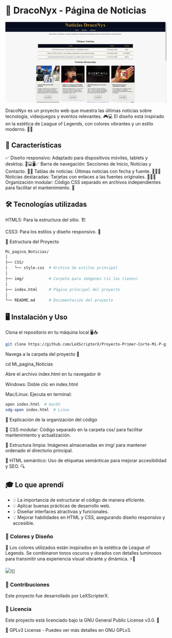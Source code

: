 # 📰 DracoNyx - Página de Noticias

![DracoNyx Logo](img/draconyx.png)


DracoNyx es un proyecto web que muestra las últimas noticias sobre tecnología, videojuegos y eventos relevantes. 🎮💻 El diseño está inspirado en la estética de League of Legends, con colores vibrantes y un estilo moderno. 🎨✨

## 🚀 Características

✅ Diseño responsivo: Adaptado para dispositivos móviles, tablets y desktop.
📱💻🖥️✅ Barra de navegación: Secciones de Inicio, Noticias y Contacto.
🧭✅ Tablas de noticias: Últimas noticias con fecha y fuente.
📅📰✅ Noticias destacadas: Tarjetas con enlaces a las fuentes originales.
🔗✨✅ Organización modular: Código CSS separado en archivos independientes para facilitar el mantenimiento. 📂

## 🛠️ Tecnologías utilizadas

HTML5: Para la estructura del sitio. 🏗️

CSS3: Para los estilos y diseño responsivo. 🎨

📁 Estructura del Proyecto

```bash
Mi_pagina_Noticias/
│
├── CSS/
│   └── style.css  # Archivo de estilos principal
│
├── img/           # Carpeta para imágenes (si las tienes)
│
├── index.html     # Página principal del proyecto
│
└── README.md      # Documentación del proyecto
```

## 🖥️ Instalación y Uso

Clona el repositorio en tu máquina local 🖥️📥

```bash
git clone https://github.com/LeXScripterX/Proyecto-Primer-Corte-Mi-P-gina-de-Noticias-Favoritas-.git
```

Navega a la carpeta del proyecto 📂

cd Mi_pagina_Noticias

Abre el archivo index.html en tu navegador 🌐

Windows: Doble clic en index.html

Mac/Linux: Ejecuta en terminal:

```bash
open index.html  # macOS
xdg-open index.html  # Linux
```

📌 Explicación de la organización del código

📌 CSS modular: Código separado en la carpeta css/ para facilitar mantenimiento y actualización.

📌 Estructura limpia: Imágenes almacenadas en img/ para mantener ordenado el directorio principal.

📌 HTML semántico: Uso de etiquetas semánticas para mejorar accesibilidad y SEO. 🔍

## 🎓 Lo que aprendí

- 💡 La importancia de estructurar el código de manera eficiente.
- 💡 Aplicar buenas prácticas de desarrollo web.
- 💡 Diseñar interfaces atractivas y funcionales.
- 💡 Mejorar habilidades en HTML y CSS, asegurando diseño responsivo y accesible.

### 🎨 Colores y Diseño

🎨 Los colores utilizados están inspirados en la estética de League of Legends. Se combinaron tonos oscuros y dorados con detalles luminosos para transmitir una experiencia visual vibrante y dinámica. ⚡🌟

![](https://media1.tenor.com/m/H3CDIIyo2U0AAAAd/flinthook-pixel-art.gif)![[


### 🤝 Contribuciones

Este proyecto fue desarrollado por LeXScripterX.
### 📜 Licencia

Este proyecto está licenciado bajo la GNU General Public License v3.0. 📝

📌 GPLv3 License - Puedes ver más detalles en GNU GPLv3.
